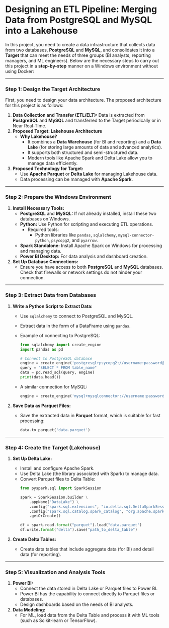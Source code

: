 # Designing an ETL Pipeline: Merging Data from PostgreSQL and MySQL into a Lakehouse

In this project, you need to create a data infrastructure that collects data from two databases, **PostgreSQL** and **MySQL**, and consolidates it into a **Target** that can meet the needs of three groups (BI analysts, reporting managers, and ML engineers). Below are the necessary steps to carry out this project in a **step-by-step** manner on a Windows environment without using Docker:

---

### **Step 1: Design the Target Architecture**
First, you need to design your data architecture. The proposed architecture for this project is as follows:
1. **Data Collection and Transfer (ETL/ELT):** Data is extracted from **PostgreSQL** and **MySQL** and transferred to the Target periodically or in Near Real-Time.
2. **Proposed Target: Lakehouse Architecture**
   - **Why Lakehouse?**
     - It combines a **Data Warehouse** (for BI and reporting) and a **Data Lake** (for storing large amounts of data and advanced analytics).
     - It supports both structured and semi-structured data.
     - Modern tools like Apache Spark and Delta Lake allow you to manage data efficiently.
3. **Proposed Technology for Target:** 
   - Use **Apache Parquet** or **Delta Lake** for managing Lakehouse data.
   - Data processing can be managed with **Apache Spark**.

---

### **Step 2: Prepare the Windows Environment**
1. **Install Necessary Tools:**
   - **PostgreSQL** and **MySQL:** If not already installed, install these two databases on Windows.
   - **Python:** Use Python for scripting and executing ETL operations.
     - Required tools:
       - Python libraries like `pandas`, `sqlalchemy`, `mysql-connector-python`, `psycopg2`, and `pyarrow`.
   - **Spark Standalone:** Install Apache Spark on Windows for processing and managing data.
   - **Power BI Desktop:** For data analysis and dashboard creation.
2. **Set Up Database Connections:**
   - Ensure you have access to both **PostgreSQL** and **MySQL** databases. Check that firewalls or network settings do not hinder your connection.

---

### **Step 3: Extract Data from Databases**
1. **Write a Python Script to Extract Data:**
   - Use `sqlalchemy` to connect to PostgreSQL and MySQL.
   - Extract data in the form of a DataFrame using `pandas`.
   - Example of connecting to PostgreSQL:
     ```python
     from sqlalchemy import create_engine
     import pandas as pd
     
     # Connect to PostgreSQL database
     engine = create_engine('postgresql+psycopg2://username:password@host:port/dbname')
     query = "SELECT * FROM table_name"
     data = pd.read_sql(query, engine)
     print(data.head())
     ```

   - A similar connection for MySQL:
     ```python
     engine = create_engine('mysql+mysqlconnector://username:password@host:port/dbname')
     ```

2. **Save Data as Parquet Files:**
   - Save the extracted data in **Parquet** format, which is suitable for fast processing:
     ```python
     data.to_parquet('data.parquet')
     ```

---

### **Step 4: Create the Target (Lakehouse)**
1. **Set Up Delta Lake:**
   - Install and configure Apache Spark.
   - Use Delta Lake (the library associated with Spark) to manage data.
   - Convert Parquet files to Delta Table:
     ```python
     from pyspark.sql import SparkSession
     
     spark = SparkSession.builder \
         .appName("DataLake") \
         .config("spark.sql.extensions", "io.delta.sql.DeltaSparkSessionExtension") \
         .config("spark.sql.catalog.spark_catalog", "org.apache.spark.sql.delta.catalog.DeltaCatalog") \
         .getOrCreate()
     
     df = spark.read.format("parquet").load("data.parquet")
     df.write.format("delta").save("path_to_delta_table")
     ```

2. **Create Delta Tables:**
   - Create data tables that include aggregate data (for BI) and detail data (for reporting).

---

### **Step 5: Visualization and Analysis Tools**
1. **Power BI:**
   - Connect the data stored in Delta Lake or Parquet files to Power BI.
   - Power BI has the capability to connect directly to Parquet files or databases.
   - Design dashboards based on the needs of BI analysts.
2. **Data Modeling:**
   - For ML, load data from the Delta Table and process it with ML tools (such as Scikit-learn or TensorFlow).

